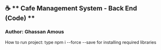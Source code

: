 ## ☕ ** Cafe Management System - Back End (Code) **
### Author: Ghassan Amous

How to run project:
type npm i --force --save for installing required libraries
